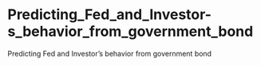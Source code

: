 # Predicting_Fed_and_Investor-s_behavior_from_government_bond
Predicting Fed and Investor’s behavior from government bond

